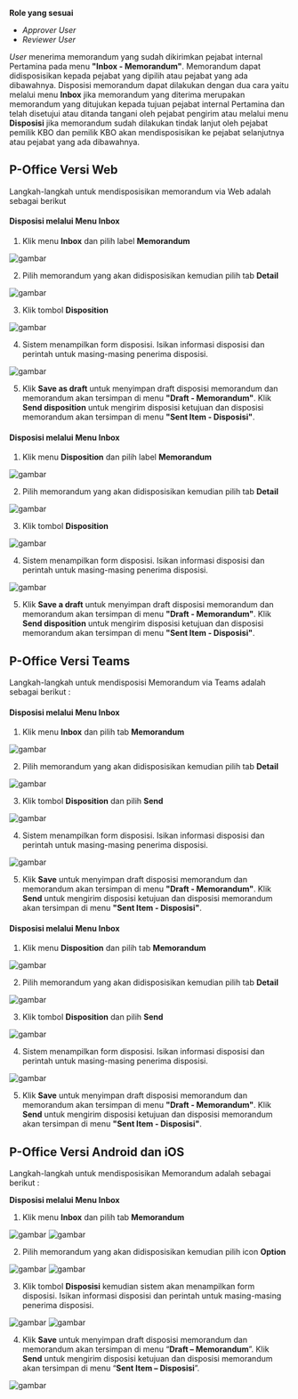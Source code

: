 **Role yang sesuai**

- _Approver User_
- _Reviewer User_

_User_ menerima memorandum yang sudah dikirimkan pejabat internal Pertamina pada menu **"Inbox - Memorandum"**. Memorandum dapat didisposisikan kepada pejabat yang dipilih atau pejabat yang ada dibawahnya. Disposisi memorandum dapat dilakukan dengan dua cara yaitu melalui menu **Inbox** jika memorandum yang diterima merupakan memorandum yang ditujukan kepada tujuan pejabat internal Pertamina dan telah disetujui atau ditanda tangani oleh pejabat pengirim atau melalui menu **Disposisi** jika memorandum sudah dilakukan tindak lanjut oleh pejabat pemilik KBO dan pemilik KBO akan mendisposisikan ke pejabat selanjutnya atau pejabat yang ada dibawahnya.

## **P-Office Versi Web**

Langkah-langkah untuk mendisposisikan memorandum via Web adalah sebagai berikut

#### Disposisi melalui Menu Inbox

1. Klik menu **Inbox** dan pilih label **Memorandum**

![gambar](Memorandum/MM_Web/02MM-57.png)

2. Pilih memorandum yang akan didisposisikan kemudian pilih tab **Detail**

![gambar](Memorandum/MM_Web/02MM-58.png)

3. Klik tombol **Disposition**

![gambar](Memorandum/MM_Web/02MM-59.png)

4. Sistem menampilkan form disposisi. Isikan informasi disposisi dan perintah untuk masing-masing penerima disposisi.

![gambar](Memorandum/MM_Web/02MM-60.png)

5. Klik **Save as draft** untuk menyimpan draft disposisi memorandum dan memorandum akan tersimpan di menu **"Draft - Memorandum"**. Klik **Send disposition** untuk mengirim disposisi ketujuan dan disposisi memorandum akan tersimpan di menu **"Sent Item - Disposisi"**.

#### Disposisi melalui Menu Inbox

1. Klik menu **Disposition** dan pilih label **Memorandum**

![gambar](Memorandum/MM_Web/02MM-61.png)

2. Pilih memorandum yang akan didisposisikan kemudian pilih tab **Detail**

![gambar](Memorandum/MM_Web/02MM-62.png)

3. Klik tombol **Disposition**

![gambar](Memorandum/MM_Web/02MM-63.png)

4. Sistem menampilkan form disposisi. Isikan informasi disposisi dan perintah untuk masing-masing penerima disposisi.

![gambar](Memorandum/MM_Web/02MM-64.png)

5. Klik **Save a draft** untuk menyimpan draft disposisi memorandum dan memorandum akan tersimpan di menu **"Draft - Memorandum"**. Klik **Send disposition** untuk mengirim disposisi ketujuan dan disposisi memorandum akan tersimpan di menu **"Sent Item - Disposisi"**.

## **P-Office Versi Teams**

Langkah-langkah untuk mendisposisi Memorandum via Teams adalah sebagai berikut :

#### **Disposisi melalui Menu Inbox**

1. Klik menu **Inbox** dan pilih tab **Memorandum**

![gambar](Memorandum/MM_Teams/MM56.png)

2. Pilih memorandum yang akan didisposisikan kemudian pilih tab **Detail**

![gambar](Memorandum/MM_Teams/MM57.png)

3. Klik tombol **Disposition** dan pilih **Send**

![gambar](Memorandum/MM_Teams/MM58.png)

4. Sistem menampilkan form disposisi. Isikan informasi disposisi dan perintah untuk masing-masing penerima disposisi.

![gambar](Memorandum/MM_Teams/MM59.png)

5. Klik **Save** untuk menyimpan draft disposisi memorandum dan memorandum akan tersimpan di menu **"Draft - Memorandum"**. Klik **Send** untuk mengirim disposisi ketujuan dan disposisi memorandum akan tersimpan di menu **"Sent Item - Disposisi"**.

#### **Disposisi melalui Menu Inbox**

1. Klik menu **Disposition** dan pilih tab **Memorandum**

![gambar](Memorandum/MM_Teams/MM60.png)

2. Pilih memorandum yang akan didisposisikan kemudian pilih tab **Detail**

![gambar](Memorandum/MM_Teams/MM61.png)

3. Klik tombol **Disposition** dan pilih **Send**

![gambar](Memorandum/MM_Teams/MM62.png)

4. Sistem menampilkan form disposisi. Isikan informasi disposisi dan perintah untuk masing-masing penerima disposisi.

![gambar](Memorandum/MM_Teams/MM63.png)

5. Klik **Save** untuk menyimpan draft disposisi memorandum dan memorandum akan tersimpan di menu **"Draft - Memorandum"**. Klik **Send** untuk mengirim disposisi ketujuan dan disposisi memorandum akan tersimpan di menu **"Sent Item - Disposisi"**.

## **P-Office Versi Android dan iOS**

Langkah-langkah untuk mendisposisikan Memorandum adalah sebagai berikut :

**Disposisi melalui Menu Inbox**

1. Klik menu **Inbox** dan pilih tab **Memorandum**

![gambar](Memorandum/MM_Android/Disposisimemo/A01.jpg) ![gambar](Memorandum/MM_Android/Disposisimemo/A02.jpg)

2. Pilih memorandum yang akan didisposisikan kemudian pilih icon **Option**

![gambar](Memorandum/MM_Android/Disposisimemo/A03.jpg) ![gambar](Memorandum/MM_Android/Disposisimemo/A04.jpg)

3. Klik tombol **Disposisi** kemudian sistem akan menampilkan form disposisi. Isikan informasi disposisi dan perintah untuk masing-masing penerima disposisi.

![gambar](Memorandum/MM_Android/Disposisimemo/A05.jpg) ![gambar](Memorandum/MM_Android/Disposisimemo/A06.jpg)

4. Klik **Save** untuk menyimpan draft disposisi memorandum dan memorandum akan tersimpan di menu “**Draft – Memorandum**”. Klik **Send** untuk mengirim disposisi ketujuan dan disposisi memorandum akan tersimpan di menu “**Sent Item – Disposisi**”.

![gambar](Memorandum/MM_Android/Disposisimemo/A07.jpg)

